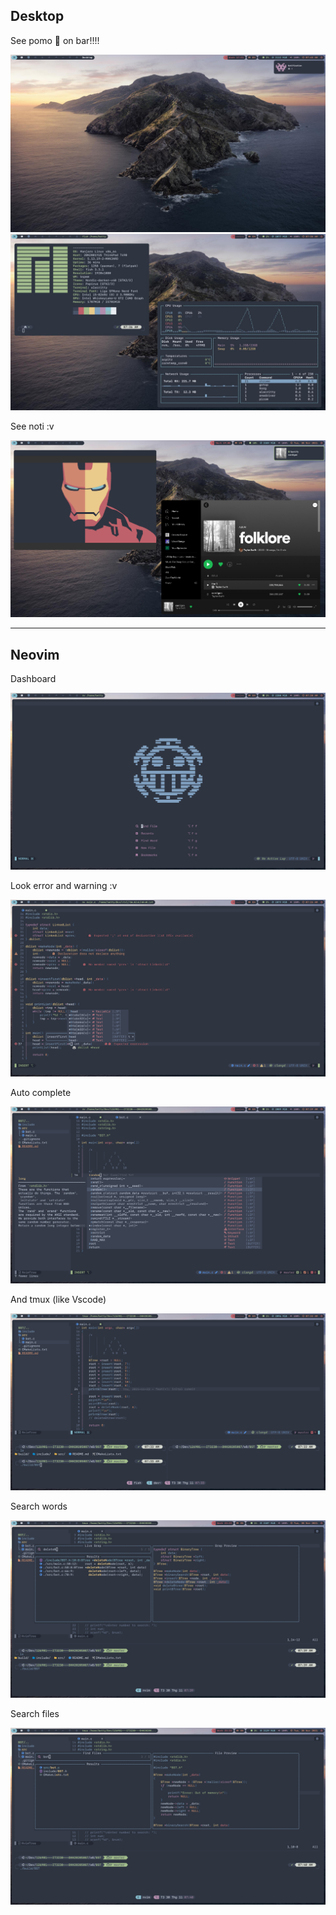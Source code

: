 ## Desktop

See pomo 	🍅 on bar!!!!

![bg](assets/bg1.jpg)
![bg](assets/bg2.jpg)

See noti :v

![bg](assets/bg3.png)

---

## Neovim

Dashboard

![nv](assets/nv1.png)

Look error and warning :v

![nv](assets/nv2.png)

Auto complete

![nv](assets/nv3.png)

And tmux (like Vscode)

![nv](assets/nvtmux.png)

Search words

![nv](assets/nv4.png)

Search files

![nv](assets/nv5.png)